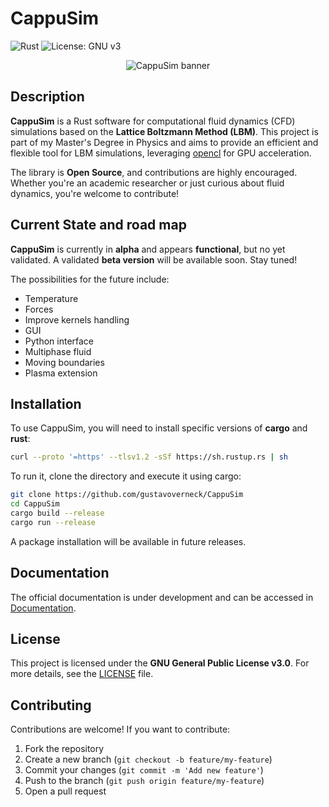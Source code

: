 
# CappuSim
![Rust](https://img.shields.io/badge/rust-%23000000.svg?style=for-the-badge&logo=rust&logoColor=white) ![License: GNU v3](https://img.shields.io/badge/License-GNU%20v3-blue.svg)  

<p align="center">
  <img src="https://github.com/user-attachments/assets/fc920e2a-e6f2-48cb-a463-5ead9f9dd9b1" alt="CappuSim banner"/>
</p>

## Description  
**CappuSim** is a Rust software for computational fluid dynamics (CFD) simulations based on the **Lattice Boltzmann Method (LBM)**. This project is part of my Master's Degree in Physics and aims to provide an efficient and flexible tool for LBM simulations, leveraging [opencl](https://www.khronos.org/opencl/) for GPU acceleration.  

The library is **Open Source**, and contributions are highly encouraged. Whether you're an academic researcher or just curious about fluid dynamics, you're welcome to contribute!  

## Current State and road map
**CappuSim** is currently in **alpha** and appears **functional**, but no yet validated. A validated **beta version** will be available soon. Stay tuned!

The possibilities for the future include:
- Temperature
- Forces
- Improve kernels handling
- GUI
- Python interface
- Multiphase fluid
- Moving boundaries
- Plasma extension

## Installation  
To use CappuSim, you will need to install specific versions of **cargo** and **rust**: 

```bash
curl --proto '=https' --tlsv1.2 -sSf https://sh.rustup.rs | sh
```
To run it, clone the directory and execute it using cargo:

```bash
git clone https://github.com/gustavoverneck/CappuSim
cd CappuSim
cargo build --release
cargo run --release
```

A package installation will be available in future releases.

## Documentation
The official documentation is under development and can be accessed in [Documentation](https://gustavoverneck.github.io/CappuSim/).  

## License  
This project is licensed under the **GNU General Public License v3.0**. For more details, see the [LICENSE](LICENSE) file.  

## Contributing  
Contributions are welcome! If you want to contribute:  
1. Fork the repository  
2. Create a new branch (`git checkout -b feature/my-feature`)  
3. Commit your changes (`git commit -m 'Add new feature'`)  
4. Push to the branch (`git push origin feature/my-feature`)  
5. Open a pull request  
